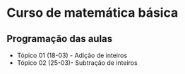  # Curso de matemática básica

 ## Programação das aulas

 * Tópico 01 (18-03) - Adição de inteiros
 * Tópico 02 (25-03)- Subtração de inteiros